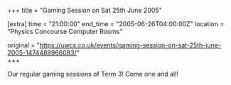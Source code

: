 +++
title = "Gaming Session on Sat 25th June 2005"

[extra]
time = "21:00:00"
end_time = "2005-06-26T04:00:00Z"
location = "Physics Concourse Computer Rooms"

original = "https://uwcs.co.uk/events/gaming-session-on-sat-25th-june-2005-1474488966083/"    
+++

Our regular gaming sessions of Term 3\! Come one and all\!

